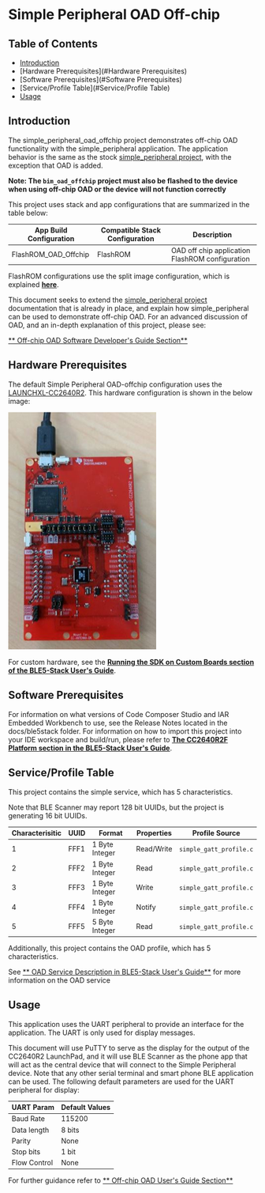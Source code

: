 # Simple Peripheral OAD Off-chip

## Table of Contents

* [Introduction](#Introduction)
* [Hardware Prerequisites](#Hardware Prerequisites)
* [Software Prerequisites](#Software Prerequisites)
* [Service/Profile Table](#Service/Profile Table)
* [Usage](#Usage)

## <a name="Introduction"></a>Introduction

The simple\_peripheral\_oad\_offchip project demonstrates off-chip OAD
functionality with the simple\_peripheral application. The application behavior
is the same as the stock [simple\_peripheral project](../simple_peripheral/README.html),
with the exception that OAD is added.

**Note: The ``bim_oad_offchip`` project must also be flashed to the device when
using off-chip OAD or the device will not function correctly**

This project uses stack and app configurations that are summarized in the table below:

App Build Configuration     | Compatible Stack Configuration | Description
----------------------------|--------------------------------|-------------------------------------------------------------------
FlashROM_OAD_Offchip        | FlashROM                       | OAD off chip application FlashROM configuration

FlashROM configurations use the split image configuration, which is explained
[**here**](http://software-dl.ti.com/lprf/ble5stack-docs-latest/docs/ble5stack/ble_user_guide/html/cc2640/architecture.html#split-image-configuration).


This document seeks to extend the [simple\_peripheral project](../simple_peripheral/README.html)
documentation that is already in place, and explain how simple\_peripheral can
be used to demonstrate off-chip OAD. For an advanced discussion of OAD, and
an in-depth explanation of this project, please see:

[** Off-chip OAD Software Developer's Guide Section**](http://software-dl.ti.com/lprf/ble5stack-docs-latest/docs/ble5stack/ble_user_guide/html/oad/oad_offchip.html)

## <a name="Hardware Prerequisites"></a>Hardware Prerequisites

The default Simple Peripheral OAD-offchip configuration uses the
[LAUNCHXL-CC2640R2](http://www.ti.com/tool/launchxl-cc2640r2). This hardware
configuration is shown in the below image:

<img src="resource/hardware_setup.jpg" width="300" height="480" />

For custom hardware, see the [**Running the SDK on Custom Boards section of the
BLE5-Stack User's Guide**](http://software-dl.ti.com/lprf/ble5stack-docs-latest/docs/ble5stack/ble_user_guide/html/ble-stack/index.html#running-the-sdk-on-custom-boards).

## <a name="Software Prerequisites"></a>Software Prerequisites

For information on what versions of Code Composer Studio and IAR Embedded
Workbench to use, see the Release Notes located in the
docs/ble5stack folder. For
information on how to import this project into your IDE workspace and
build/run, please refer to [**The CC2640R2F Platform section in the BLE5-Stack User's Guide**](http://software-dl.ti.com/lprf/ble5stack-docs-latest/docs/ble5stack/ble_user_guide/html/cc2640/platform.html).

## <a name="Service/Profile Table"></a>Service/Profile Table

This project contains the simple service, which has 5 characteristics.

Note that BLE Scanner may report 128 bit UUIDs, but the project is generating
16 bit UUIDs.


Characterisitic | UUID | Format         | Properties | Profile Source
----------------|------|----------------|------------|----------------------
1               | FFF1 | 1 Byte Integer | Read/Write | `simple_gatt_profile.c`
2               | FFF2 | 1 Byte Integer | Read       | `simple_gatt_profile.c`
3               | FFF3 | 1 Byte Integer | Write      | `simple_gatt_profile.c`
4               | FFF4 | 1 Byte Integer | Notify     | `simple_gatt_profile.c`
5               | FFF5 | 5 Byte Integer | Read       | `simple_gatt_profile.c`

Additionally, this project contains the OAD profile, which has 5 characteristics.

See [** OAD Service Description in BLE5-Stack User's Guide**](http://software-dl.ti.com/lprf/ble5stack-docs-latest/docs/ble5stack/ble_user_guide/html/oad/oad_offchip.html#oad-service-0xffc0)
for more information on the OAD service


## <a name="Usage"></a>Usage

This application uses the UART peripheral to provide an
interface for the application. The UART is only used for display
messages.

This document will use PuTTY to serve as the display for the output of the
CC2640R2 LaunchPad, and it will use BLE Scanner as the phone app that will act
as the central device that will connect to the Simple Peripheral device. Note
that any other serial terminal and smart phone BLE application can be used. The
following default parameters are used for the UART peripheral for display:

  UART Param     |Default Values
  -------------- |----------------
  Baud Rate      |115200
  Data length    |8 bits
  Parity         |None
  Stop bits      |1 bit
  Flow Control   |None

For further guidance refer to [** Off-chip OAD User's Guide Section**](http://software-dl.ti.com/lprf/ble5stack-docs-latest/docs/ble5stack/ble_user_guide/html/oad/oad_offchip.html)


